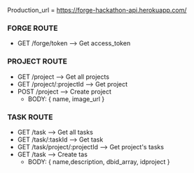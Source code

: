 
Production_url = https://forge-hackathon-api.herokuapp.com/

### FORGE ROUTE
* GET /forge/token --> Get access_token


### PROJECT ROUTE
* GET /project --> Get all projects
* GET /project/:projectId --> Get project
* POST /project --> Create project
  * BODY: { name, image_url }

### TASK ROUTE
* GET /task --> Get all tasks
* GET /task/:taskId --> Get task
* GET /task/project/:projectId --> Get project's tasks
* GET /task --> Create tas
  * BODY: { name,description, dbid_array, idproject }